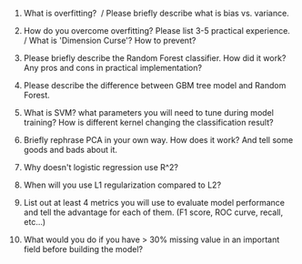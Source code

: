 1. What is overfitting?  / Please briefly describe what is bias vs. variance.











2. How do you overcome overfitting? Please list 3-5 practical experience.    / What is 'Dimension Curse'? How to prevent?
3. Please briefly describe the Random Forest classifier. How did it work? Any pros and cons in practical implementation?
4. Please describe the difference between GBM tree model and Random Forest.
5. What is SVM? what parameters you will need to tune during model training? How is different kernel changing the classification result?
6. Briefly rephrase PCA in your own way. How does it work? And tell some goods and bads about it.
7. Why doesn't logistic regression use R^2?
8. When will you use L1 regularization compared to L2?
9. List out at least 4 metrics you will use to evaluate model performance and tell the advantage for each of them. (F1 score, ROC curve, recall, etc…)
10. What would you do if you have > 30% missing value in an important field before building the model?
